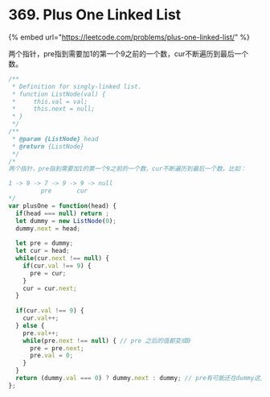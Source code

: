 # 369. Plus One Linked List

{% embed url="https://leetcode.com/problems/plus-one-linked-list/" %}

两个指针，pre指到需要加1的第一个9之前的一个数，cur不断遍历到最后一个数。

```javascript
/**
 * Definition for singly-linked list.
 * function ListNode(val) {
 *     this.val = val;
 *     this.next = null;
 * }
 */
/**
 * @param {ListNode} head
 * @return {ListNode}
 */
/*
两个指针，pre指到需要加1的第一个9之前的一个数，cur不断遍历到最后一个数。比如：

1 -> 9 -> 7 -> 9 -> 9 -> null
         pre       cur
*/
var plusOne = function(head) {
  if(head === null) return ;
  let dummy = new ListNode(0);
  dummy.next = head;
  
  let pre = dummy;
  let cur = head;
  while(cur.next !== null) {
    if(cur.val !== 9) {
      pre = cur;
    }
    cur = cur.next;
  }
  
  if(cur.val !== 9) {
    cur.val++;
  } else {
    pre.val++;
    while(pre.next !== null) { // pre 之后的值都变成0
      pre = pre.next;
      pre.val = 0;
    }
  }
  return (dummy.val === 0) ? dummy.next : dummy; // pre有可能还在dummy这里并且变成了1
};
```

